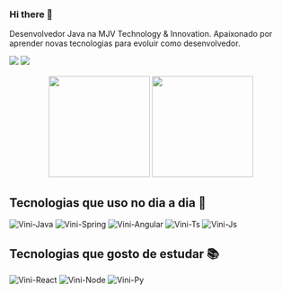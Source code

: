 ### Hi there 👋

Desenvolvedor Java na MJV Technology & Innovation. Apaixonado por aprender novas tecnologias para evoluir como desenvolvedor.

<div>
  <a href="https://www.linkedin.com/in/viniciuspadovam57a3b/" target="_blank"><img src="https://img.shields.io/badge/LinkedIn-0077B5?style=for-the-badge&logo=linkedin&logoColor=white" /></a>
  <a href="mailto:viniciuspadovam.contato@gmail.com"  target="_blank"><img src="https://img.shields.io/badge/Gmail-D14836?style=for-the-badge&logo=gmail&logoColor=white" /></a>
</div>

<br/>

<div align="center">
  <img height="180em" src="https://github-readme-stats.vercel.app/api?username=viniciuspadovam&show_icons=true&theme=dracula&include_all_commits=true&count_private=true&hide=contribs,issues&locale=pt-br"/>
  <img height="180em" src="https://github-readme-stats.vercel.app/api/top-langs/?username=viniciuspadovam&layout=compact&langs_count=5&theme=dracula&locale=pt-br"/>
</div>
 
## Tecnologias que uso no dia a dia 📝

<span>
  <img alt="Vini-Java" src="https://img.shields.io/badge/Java-ED8B00?style=for-the-badge&logo=java&logoColor=white" />
  <img alt="Vini-Spring" src="https://img.shields.io/badge/Spring-6DB33F?style=for-the-badge&logo=spring&logoColor=white" />
  <img alt="Vini-Angular" src="https://img.shields.io/badge/Angular-DD0031?style=for-the-badge&logo=angular&logoColor=white" />
  <img alt="Vini-Ts" src="https://img.shields.io/badge/TypeScript-007ACC?style=for-the-badge&logo=typescript&logoColor=white" />
  <img alt="Vini-Js" src="https://img.shields.io/badge/JavaScript-F7DF1E?style=for-the-badge&logo=javascript&logoColor=black" />
</span>

## Tecnologias que gosto de estudar 📚

<span>
  <img alt="Vini-React" src="https://img.shields.io/badge/React-20232A?style=for-the-badge&logo=react&logoColor=61DAFB" />
  <img alt="Vini-Node" src="https://img.shields.io/badge/Node.js-43853D?style=for-the-badge&logo=node.js&logoColor=white" />
  <img alt="Vini-Py" src="https://img.shields.io/badge/Python-3776AB?style=for-the-badge&logo=python&logoColor=white" />   
</span>
